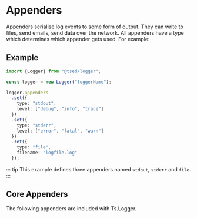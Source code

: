 # Appenders

Appenders serialise log events to some form of output. They can write to files, send emails, send data over the network. All appenders have a type which determines which appender gets used. For example:

## Example

```typescript
import {Logger} from "@tsed/logger";

const logger = new Logger("loggerName");

logger.appenders
  .set({
    type: "stdout",
    level: ["debug", "info", "trace"]
  })
  .set({
    type: "stderr",
    level: ["error", "fatal", "warn"]
  })
  .set({
    type: "file",
    filename: "logfile.log"
  });
```

::: tip
This example defines three appenders named `stdout`, `stderr` and `file`.
:::

## Core Appenders

The following appenders are included with Ts.Logger.

<ApiList query="symbolName: Appender AND symbolType: class" />

